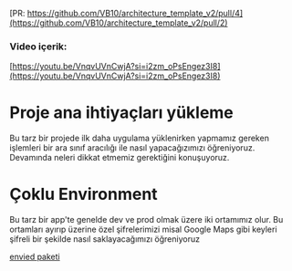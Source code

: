 [PR: https://github.com/VB10/architecture_template_v2/pull/4](https://github.com/VB10/architecture_template_v2/pull/2)
### Video içerik: 
[https://youtu.be/VnqvUVnCwjA?si=i2zm_oPsEngez3I8](https://youtu.be/VnqvUVnCwjA?si=i2zm_oPsEngez3I8)

# Proje ana ihtiyaçları yükleme
Bu tarz bir projede ilk daha uygulama yüklenirken yapmamız gereken işlemleri bir ara sınıf aracılığı ile nasıl yapacağızımızı öğreniyoruz. Devamında neleri dikkat etmemiz gerektiğini konuşuyoruz.



# Çoklu Environment

Bu tarz bir app'te genelde dev ve prod olmak üzere iki ortamımız olur. Bu ortamları ayırıp üzerine özel şifrelerimizi misal Google Maps gibi keyleri şifreli bir şekilde nasıl saklayacağımızı öğreniyoruz

[envied paketi](https://pub.dev/packages/envied)


 